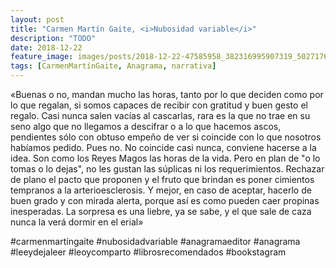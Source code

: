 ```yaml
---
layout: post
title: "Carmen Martín Gaite, <i>Nubosidad variable</i>"
description: "TODO"
date: 2018-12-22
feature_image: images/posts/2018-12-22-47585958_382316995907319_5027176578460654062_n_17934461296246538.jpg
tags: [CarmenMartínGaite, Anagrama, narrativa]
---
```


«Buenas o no, mandan mucho las horas, tanto por lo que deciden como por lo que regalan, si somos capaces de recibir con gratitud y buen gesto el regalo. Casi nunca salen vacías al cascarlas, rara es la que no trae en su seno algo que no llegamos a descifrar o a lo que hacemos ascos, pendientes sólo con obtuso empeño de ver si coincide con lo que nosotros habíamos pedido. Pues no. No coincide casi nunca, conviene hacerse a la idea. Son como los Reyes Magos las horas de la vida. Pero en plan de "o lo tomas o lo dejas", no les gustan las súplicas ni los requerimientos. Rechazar de plano el pacto que proponen y el fruto que brindan es poner cimientos tempranos a la arterioesclerosis. Y mejor, en caso de aceptar, hacerlo de buen grado y con mirada alerta, porque así es como pueden caer propinas inesperadas. La sorpresa es una liebre, ya se sabe, y el que sale de caza nunca la verá dormir en el erial»
<!--more-->

#carmenmartíngaite #nubosidadvariable #anagramaeditor #anagrama #leeydejaleer #leoycomparto #librosrecomendados #bookstagram


